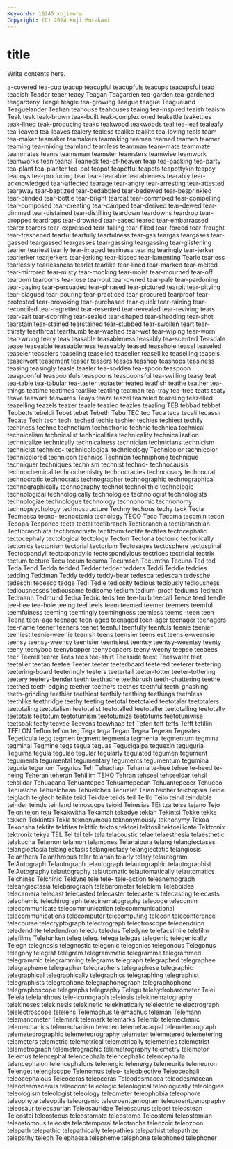 ```yaml
---
Keywords: 15245 kojimura
Copyright: (C) 2024 Koji Murakami
---
```


# title

Write contents here.



a-covered tea-cup teacup teacupful teacupfuls teacups teacupsful tead
teadish Teador teaer teaey Teagan Teagarden tea-garden tea-gardened teagardeny Teage
teagle tea-growing Teague teague Teagueland Teaguelander Teahan teahouse teahouses teaing
tea-inspired teaish teaism Teak teak teak-brown teak-built teak-complexioned teakettle teakettles
teak-lined teak-producing teaks teakwood teakwoods teal tea-leaf tealeafy tea-leaved tea-leaves
tealery tealess tealike teallite tea-loving teals team tea-maker teamaker teamakers
teamaking teaman teamed teameo teamer teaming tea-mixing teamland teamless teamman
team-mate teammate teammates teams teamsman teamster teamsters teamwise teamwork teamworks
tean teanal Teaneck tea-of-heaven teap tea-packing tea-party tea-plant tea-planter tea-pot
teapot teapotful teapots teapottykin teapoy teapoys tea-producing tear tear- tearable
tearableness tearably tear-acknowledged tear-affected tearage tear-angry tear-arresting tear-attested tearaway tear-baptized
tear-bedabbled tear-bedewed tear-besprinkled tear-blinded tear-bottle tear-bright tearcat tear-commixed tear-compelling tear-composed
tear-creating tear-damped tear-derived tear-dewed tear-dimmed tear-distained tear-distilling teardown teardowns teardrop
tear-dropped teardrops tear-drowned tear-eased teared tear-embarrassed tearer tearers tear-expressed tear-falling
tear-filled tear-forced tear-fraught tear-freshened tearful tearfully tearfulness tear-gas teargas teargases
tear-gassed teargassed teargasses tear-gassing teargassing tear-glistening tearier teariest tearily tear-imaged
teariness tearing tearingly tear-jerker tearjerker tearjerkers tear-jerking tear-kissed tear-lamenting Tearle
tearless tearlessly tearlessness tearlet tearlike tear-lined tear-marked tear-melted tear-mirrored tear-misty
tear-mocking tear-moist tear-mourned tear-off tearoom tearooms tea-rose tear-out tear-owned tear-pale
tear-pardoning tear-paying tear-persuaded tear-phrased tear-pictured tearpit tear-pitying tear-plagued tear-pouring tear-practiced
tear-procured tearproof tear-protested tear-provoking tear-purchased tear-quick tear-raining tear-reconciled tear-regretted tear-resented
tear-revealed tear-reviving tears tear-salt tear-scorning tear-sealed tear-shaped tear-shedding tear-shot tearstain
tear-stained tearstained tear-stubbed tear-swollen teart tear-thirsty tearthroat tearthumb tear-washed tear-wet
tear-wiping tear-worn tear-wrung teary teas teasable teasableness teasably tea-scented Teasdale
tease teaseable teaseableness teaseably teased teasehole teasel teaseled teaseler teaselers
teaseling teaselled teaseller teasellike teaselling teasels teaselwort teasement teaser teasers
teases teashop teashops teasiness teasing teasingly teasle teasler tea-sodden tea-spoon
teaspoon teaspoonful teaspoonfuls teaspoons teaspoonsful tea-swilling teasy teat tea-table tea-tabular
tea-taster teataster teated teatfish teathe teather tea-things teatime teatimes teatlike
teatling teatman tea-tray tea-tree teats teaty teave teaware teawares Teays
teaze teazel teazeled teazeling teazelled teazelling teazels teazer teazle teazled
teazles teazling TEB tebbad tebbet Tebbetts tebeldi Tebet tebet Tebeth
Tebu TEC tec Teca teca tecali tecassir Tecate Tech tech
tech. teched techie techier techies techiest techily techiness techne technetium
technetronic technic technica technical technicalism technicalist technicalities technicality technicalization technicalize
technically technicalness technician technicians technicism technicist technico- technicological technicology Technicolor
technicolor technicolored technicon technics Technion techniphone technique techniquer techniques technism
technist techno- technocausis technochemical technochemistry technocracies technocracy technocrat technocratic technocrats
technographer technographic technographical technographically technography technol technolithic technologic technological technologically
technologies technologist technologists technologize technologue technology technonomic technonomy technopsychology technostructure
Techny techous techy teck Tecla Tecmessa tecno- tecnoctonia tecnology TECO
Teco Tecoma tecomin tecon Tecopa Tecpanec tecta tectal tectibranch Tectibranchia
tectibranchian Tectibranchiata tectibranchiate tectiform tectite tectites tectocephalic tectocephaly tectological tectology
Tecton Tectona tectonic tectonically tectonics tectonism tectorial tectorium Tectosages tectosphere
tectospinal Tectospondyli tectospondylic tectospondylous tectrices tectricial tectrix tectum tecture Tecu
tecum tecuma Tecumseh Tecumtha Tecuna Ted ted Teda Tedd Tedda
tedded Tedder tedder tedders Teddi Teddie teddies tedding Teddman Teddy
teddy teddy-bear tedesca tedescan tedesche tedeschi tedesco tedge Tedi Tedie
tediosity tedious tediously tediousness tediousnesses tediousome tedisome tedium tedium-proof tediums
Tedman Tedmann Tedmund Tedra Tedric teds tee tee-bulb teecall Teece
teed teedle tee-hee tee-hole teeing teel teels teem teemed teemer
teemers teemful teemfulness teeming teemingly teemingness teemless teems -teen teen
Teena teen-age teenage teen-aged teenaged teen-ager teenager teenagers tee-name teener
teeners teenet teenful teenfully teenfuls teenie teenier teeniest teenie-weenie teenish
teens teensier teensiest teensie-weensie teensy teensy-weensy teentsier teentsiest teentsy teentsy-weentsy
teenty teeny teenybop teenybopper teenyboppers teeny-weeny teepee teepees teer Teerell
teerer Tees tees tee-shirt Teesside teest Teeswater teet teetaller teetan
teetee Teeter teeter teeterboard teetered teeterer teetering teetering-board teeteringly teeters
teetertail teeter-totter teeter-tottering teetery teetery-bender teeth teethache teethbrush teeth-chattering teethe
teethed teeth-edging teether teethers teethes teethful teeth-gnashing teeth-grinding teethier teethiest
teethily teething teethings teethless teethlike teethridge teethy teeting teetotal teetotaled
teetotaler teetotalers teetotaling teetotalism teetotalist teetotalled teetotaller teetotalling teetotally teetotals
teetotum teetotumism teetotumize teetotums teetotumwise teetsook teety teevee Teevens teewhaap
tef Teferi teff teffs Tefft tefillin TEFLON Teflon teflon teg
Tega tega Tegan Tegea Tegean Tegeates Tegeticula tegg tegmen tegment
tegmenta tegmental tegmentum tegmina tegminal Tegmine tegs tegua teguas Tegucigalpa
teguexin teguguria Teguima tegula tegulae tegular tegularly tegulated tegumen tegument
tegumenta tegumental tegumentary teguments tegumentum tegumina teguria tegurium Tegyrius Teh
Tehachapi Tehama te-hee tehee te-heed te-heing Teheran teheran Tehillim TEHO
Tehran tehseel tehseeldar tehsil tehsildar Tehuacana Tehuantepec Tehuantepecan Tehuantepecer Tehueco
Tehuelche Tehuelchean Tehuelches Tehuelet Teian teicher teichopsia Teide teiglach teiglech
teihte teiid Teiidae teiids teil Teillo Teilo teind teindable teinder
teinds teinland teinoscope teioid Teiresias TEirtza teise tejano Tejo Tejon
tejon teju Tekakwitha Tekamah tekedye tekiah Tekintsi Tekke tekke tekken
Tekkintzi Tekla teknonymous teknonymously teknonymy Tekoa Tekonsha tektite tektites tektitic
tektos tektosi tektosil tektosilicate Tektronix tektronix tekya TEL Tel tel
tel- tela telacoustic telae telaesthesia telaesthetic telakucha Telamon telamon telamones
Telanaipura telang telangiectases telangiectasia telangiectasis telangiectasy telangiectatic telangiosis Telanthera Telanthropus
telar telarian telarly telary telautogram TelAutograph Telautograph telautograph telautographic telautographist
TelAutography telautography telautomatic telautomatically telautomatics Telchines Telchinic Teldyne tele tele-
tele-action teleanemograph teleangiectasia telebarograph telebarometer teleblem Teleboides telecamera telecast telecasted
telecaster telecasters telecasting telecasts telechemic telechirograph telecinematography telecode telecomm telecommunicate
telecommunication telecommunicational telecommunications telecomputer telecomputing telecon teleconference telecourse telecryptograph telectrograph
telectroscope teledendrion teledendrite teledendron teledu teledus Teledyne telefacsimile telefilm telefilms
Telefunken teleg teleg. telega telegas telegenic telegenically Telegn telegnosis telegnostic
telegonic telegonies telegonous Telegonus telegony telegraf telegram telegrammatic telegramme telegrammed
telegrammic telegramming telegrams telegraph telegraphed telegraphee telegrapheme telegrapher telegraphers telegraphese
telegraphic telegraphical telegraphically telegraphics telegraphing telegraphist telegraphists telegraphone telegraphonograph telegraphophone
telegraphoscope telegraphs telegraphy Telegu telehydrobarometer Telei Teleia teleianthous tele-iconograph teleiosis
telekinematography telekineses telekinesis telekinetic telekinetically telelectric telelectrograph telelectroscope telelens Telemachus
telemachus teleman Telemann telemanometer Telemark telemark telemarks Telembi telemechanic telemechanics
telemechanism telemen telemetacarpal telemeteorograph telemeteorographic telemeteorography telemeter telemetered telemetering telemeters
telemetric telemetrical telemetrically telemetries telemetrist telemetrograph telemetrographic telemetrography telemetry telemotor
Telemus telencephal telencephala telencephalic telencephalla telencephalon telencephalons telenergic telenergy teleneurite
teleneuron Telenget telengiscope Telenomus teleo- teleobjective Teleocephali teleocephalous Teleoceras teleoceras
Teleodesmacea teleodesmacean teleodesmaceous teleodont teleologic teleological teleologically teleologies teleologism teleologist
teleology teleometer teleophobia teleophore teleophyte teleoptile teleorganic teleoroentgenogram teleoroentgenography teleosaur
teleosaurian Teleosauridae Teleosaurus teleost teleostean Teleostei teleosteous teleostomate teleostome Teleostomi
teleostomian teleostomous teleosts teleotemporal teleotrocha teleozoic teleozoon telepath telepathic telepathically
telepathies telepathist telepathize telepathy teleph Telephassa telepheme telephone telephoned telephoner
